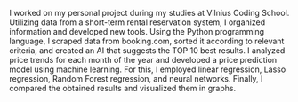 I worked on my personal project during my studies at Vilnius Coding School.
Utilizing data from a short-term rental reservation system, I organized information and developed new tools. Using the Python programming language,
I scraped data from booking.com, sorted it according to relevant criteria, and created an AI that suggests the TOP 10 best results.
I analyzed price trends for each month of the year and developed a price prediction model using machine learning. 
For this, I employed linear regression, Lasso regression, Random Forest regression, and neural networks. Finally, I compared the obtained results and visualized them in graphs.
